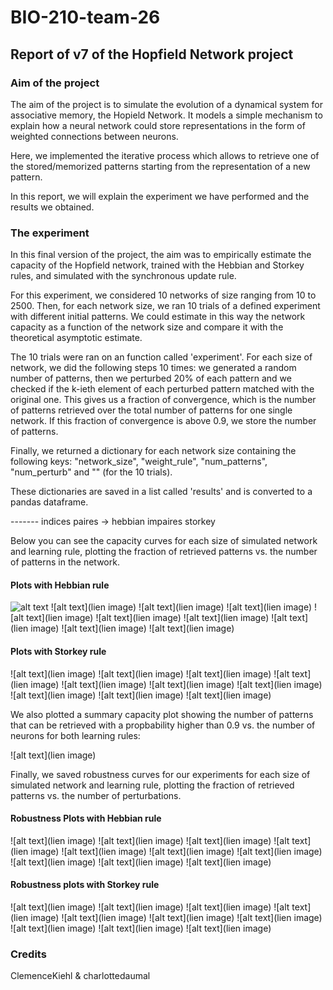 
# BIO-210-team-26

## Report of v7 of the Hopfield Network project

### Aim of the project
The aim of the project is to simulate the evolution of a dynamical system for associative memory, the Hopield Network. It models a simple mechanism to explain how a neural network could store representations in the form of weighted connections between neurons.

Here, we implemented the iterative process which allows to retrieve one of the stored/memorized patterns starting from the representation of a new pattern.

In this report, we will explain the experiment we have performed and the results we obtained.

### The experiment
In this final version of the project, the aim was to empirically estimate the capacity of the Hopfield network, trained with the Hebbian and Storkey rules, and simulated with the synchronous update rule.

For this experiment, we considered 10 networks of size ranging from 10 to 2500. Then, for each network size, we ran 10 trials of a defined experiment with different initial patterns. We could estimate in this way the network capacity as a function of the network size and compare it with the theoretical asymptotic estimate.

The 10 trials were ran on an function called 'experiment'. For each size of network, we did the following steps 10 times: we generated a random number of patterns, then we perturbed 20% of each pattern and we checked if the k-ieth element of each perturbed pattern matched with the original one.
This gives us a fraction of convergence, which is the number of patterns retrieved over the total number of patterns for one single network. If this fraction of convergence is above 0.9, we store the number of patterns.

Finally, we returned a dictionary for each network size containing the following keys: "network_size", "weight_rule", "num_patterns", "num_perturb" and "" (for the 10 trials). 

These dictionaries are saved in a list called 'results' and is converted to a pandas dataframe.

------- indices paires -> hebbian
impaires storkey

Below you can see the capacity curves for each size of simulated network and learning rule, plotting the fraction of retrieved patterns vs. the number of patterns in the network.


#### Plots with Hebbian rule

![alt text]()
![alt text](lien image)
![alt text](lien image)
![alt text](lien image)
![alt text](lien image)
![alt text](lien image)
![alt text](lien image)
![alt text](lien image)
![alt text](lien image)
![alt text](lien image)


#### Plots with Storkey rule

![alt text](lien image)
![alt text](lien image)
![alt text](lien image)
![alt text](lien image)
![alt text](lien image)
![alt text](lien image)
![alt text](lien image)
![alt text](lien image)
![alt text](lien image)
![alt text](lien image)


We also plotted a summary capacity plot showing the number of patterns that can be retrieved with a propbability higher than 0.9 vs. the number of neurons for both learning rules:

![alt text](lien image)


Finally, we saved robustness curves for our experiments for each size of simulated network and learning rule, plotting the fraction of retrieved patterns vs. the number of perturbations.

#### Robustness Plots with Hebbian rule

![alt text](lien image)
![alt text](lien image)
![alt text](lien image)
![alt text](lien image)
![alt text](lien image)
![alt text](lien image)
![alt text](lien image)
![alt text](lien image)
![alt text](lien image)
![alt text](lien image)


#### Robustness plots with Storkey rule

![alt text](lien image)
![alt text](lien image)
![alt text](lien image)
![alt text](lien image)
![alt text](lien image)
![alt text](lien image)
![alt text](lien image)
![alt text](lien image)
![alt text](lien image)
![alt text](lien image)








### Credits

ClemenceKiehl & charlottedaumal

